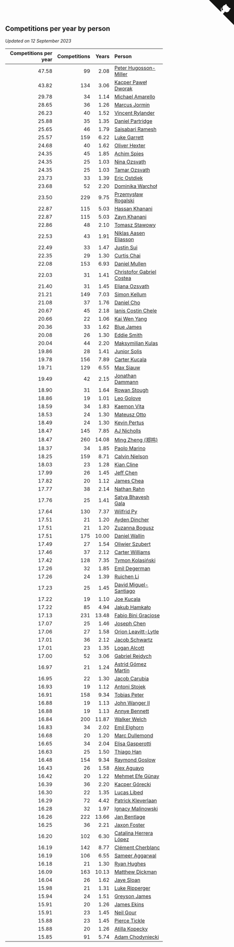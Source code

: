 ## Competitions per year by person

*Updated on 12 September 2023*

| Competitions per year | Competitions | Years | Person |
| ---: | ---: | ---: | :--- |
| 47.58 | 99 | 2.08 | [Peter Hugosson-Miller](https://www.worldcubeassociation.org/persons/2021HUGO01) |
| 43.82 | 134 | 3.06 | [Kacper Paweł Dworak](https://www.worldcubeassociation.org/persons/2020DWOR01) |
| 29.78 | 34 | 1.14 | [Michael Amarello](https://www.worldcubeassociation.org/persons/2022AMAR09) |
| 28.65 | 36 | 1.26 | [Marcus Jormin](https://www.worldcubeassociation.org/persons/2022JORM01) |
| 26.23 | 40 | 1.52 | [Vincent Rylander](https://www.worldcubeassociation.org/persons/2022RYLA01) |
| 25.88 | 35 | 1.35 | [Daniel Partridge](https://www.worldcubeassociation.org/persons/2022PART02) |
| 25.65 | 46 | 1.79 | [Saisabari Ramesh](https://www.worldcubeassociation.org/persons/2021RAME01) |
| 25.57 | 159 | 6.22 | [Luke Garrett](https://www.worldcubeassociation.org/persons/2017GARR05) |
| 24.68 | 40 | 1.62 | [Oliver Hexter](https://www.worldcubeassociation.org/persons/2022HEXT01) |
| 24.35 | 45 | 1.85 | [Achim Spies](https://www.worldcubeassociation.org/persons/2021SPIE01) |
| 24.35 | 25 | 1.03 | [Nina Ozsvath](https://www.worldcubeassociation.org/persons/2022OZSV03) |
| 24.35 | 25 | 1.03 | [Tamar Ozsvath](https://www.worldcubeassociation.org/persons/2022OZSV04) |
| 23.73 | 33 | 1.39 | [Eric Ostdiek](https://www.worldcubeassociation.org/persons/2022OSTD01) |
| 23.68 | 52 | 2.20 | [Dominika Warchoł](https://www.worldcubeassociation.org/persons/2021WARC01) |
| 23.50 | 229 | 9.75 | [Przemysław Rogalski](https://www.worldcubeassociation.org/persons/2013ROGA02) |
| 22.87 | 115 | 5.03 | [Hassan Khanani](https://www.worldcubeassociation.org/persons/2018KHAN26) |
| 22.87 | 115 | 5.03 | [Zayn Khanani](https://www.worldcubeassociation.org/persons/2018KHAN28) |
| 22.86 | 48 | 2.10 | [Tomasz Stawowy](https://www.worldcubeassociation.org/persons/2021STAW01) |
| 22.53 | 43 | 1.91 | [Niklas Aasen Eliasson](https://www.worldcubeassociation.org/persons/2021ELIA01) |
| 22.49 | 33 | 1.47 | [Justin Sui](https://www.worldcubeassociation.org/persons/2022SUIJ01) |
| 22.35 | 29 | 1.30 | [Curtis Chai](https://www.worldcubeassociation.org/persons/2022CHAI02) |
| 22.08 | 153 | 6.93 | [Daniel Mullen](https://www.worldcubeassociation.org/persons/2016MULL04) |
| 22.03 | 31 | 1.41 | [Christofor Gabriel Costea](https://www.worldcubeassociation.org/persons/2022COST03) |
| 21.40 | 31 | 1.45 | [Eliana Ozsvath](https://www.worldcubeassociation.org/persons/2022OZSV01) |
| 21.21 | 149 | 7.03 | [Simon Kellum](https://www.worldcubeassociation.org/persons/2016KELL12) |
| 21.08 | 37 | 1.76 | [Daniel Cho](https://www.worldcubeassociation.org/persons/2021CHOD01) |
| 20.67 | 45 | 2.18 | [Ianis Costin Chele](https://www.worldcubeassociation.org/persons/2021CHEL01) |
| 20.66 | 22 | 1.06 | [Kai Wen Yang](https://www.worldcubeassociation.org/persons/2022YANG19) |
| 20.36 | 33 | 1.62 | [Blue James](https://www.worldcubeassociation.org/persons/2022JAME01) |
| 20.08 | 26 | 1.30 | [Eddie Smith](https://www.worldcubeassociation.org/persons/2022SMIT20) |
| 20.04 | 44 | 2.20 | [Maksymilian Kulas](https://www.worldcubeassociation.org/persons/2021KULA02) |
| 19.86 | 28 | 1.41 | [Junior Solis](https://www.worldcubeassociation.org/persons/2022SOLI03) |
| 19.78 | 156 | 7.89 | [Carter Kucala](https://www.worldcubeassociation.org/persons/2015KUCA01) |
| 19.71 | 129 | 6.55 | [Max Siauw](https://www.worldcubeassociation.org/persons/2017SIAU02) |
| 19.49 | 42 | 2.15 | [Jonathan Dammann](https://www.worldcubeassociation.org/persons/2021DAMM01) |
| 18.90 | 31 | 1.64 | [Rowan Stough](https://www.worldcubeassociation.org/persons/2022STOU01) |
| 18.86 | 19 | 1.01 | [Leo Golove](https://www.worldcubeassociation.org/persons/2022GOLO02) |
| 18.59 | 34 | 1.83 | [Kaemon Vita](https://www.worldcubeassociation.org/persons/2021VITA01) |
| 18.53 | 24 | 1.30 | [Mateusz Otto](https://www.worldcubeassociation.org/persons/2022OTTO01) |
| 18.49 | 24 | 1.30 | [Kevin Pertus](https://www.worldcubeassociation.org/persons/2022PERT01) |
| 18.47 | 145 | 7.85 | [AJ Nicholls](https://www.worldcubeassociation.org/persons/2015NICH04) |
| 18.47 | 260 | 14.08 | [Ming Zheng (郑鸣)](https://www.worldcubeassociation.org/persons/2009ZHEN11) |
| 18.37 | 34 | 1.85 | [Paolo Marino](https://www.worldcubeassociation.org/persons/2021MARI04) |
| 18.25 | 159 | 8.71 | [Calvin Nielson](https://www.worldcubeassociation.org/persons/2014NIEL03) |
| 18.03 | 23 | 1.28 | [Kian Cline](https://www.worldcubeassociation.org/persons/2022CLIN01) |
| 17.99 | 26 | 1.45 | [Jeff Chen](https://www.worldcubeassociation.org/persons/2022CHEN19) |
| 17.82 | 20 | 1.12 | [James Chea](https://www.worldcubeassociation.org/persons/2022CHEA05) |
| 17.77 | 38 | 2.14 | [Nathan Rahn](https://www.worldcubeassociation.org/persons/2021RAHN01) |
| 17.76 | 25 | 1.41 | [Satya Bhavesh Gala](https://www.worldcubeassociation.org/persons/2022GALA03) |
| 17.64 | 130 | 7.37 | [Wilfrid Py](https://www.worldcubeassociation.org/persons/2016PYWI01) |
| 17.51 | 21 | 1.20 | [Ayden Dincher](https://www.worldcubeassociation.org/persons/2022DINC01) |
| 17.51 | 21 | 1.20 | [Zuzanna Bogusz](https://www.worldcubeassociation.org/persons/2022BOGU01) |
| 17.51 | 175 | 10.00 | [Daniel Wallin](https://www.worldcubeassociation.org/persons/2013WALL03) |
| 17.49 | 27 | 1.54 | [Oliwier Szubert](https://www.worldcubeassociation.org/persons/2022SZUB01) |
| 17.46 | 37 | 2.12 | [Carter Williams](https://www.worldcubeassociation.org/persons/2021WILL06) |
| 17.42 | 128 | 7.35 | [Tymon Kolasiński](https://www.worldcubeassociation.org/persons/2016KOLA02) |
| 17.26 | 32 | 1.85 | [Emil Degerman](https://www.worldcubeassociation.org/persons/2021DEGE01) |
| 17.26 | 24 | 1.39 | [Ruichen Li](https://www.worldcubeassociation.org/persons/2022LIRU02) |
| 17.23 | 25 | 1.45 | [David Miguel-Santiago](https://www.worldcubeassociation.org/persons/2022MIGU02) |
| 17.22 | 19 | 1.10 | [Joe Kucala](https://www.worldcubeassociation.org/persons/2022KUCA01) |
| 17.22 | 85 | 4.94 | [Jakub Hamkało](https://www.worldcubeassociation.org/persons/2018HAMK01) |
| 17.13 | 231 | 13.48 | [Fabio Bini Graciose](https://www.worldcubeassociation.org/persons/2010GRAC02) |
| 17.07 | 25 | 1.46 | [Joseph Chen](https://www.worldcubeassociation.org/persons/2022CHEN16) |
| 17.06 | 27 | 1.58 | [Orion Leavitt-Lytle](https://www.worldcubeassociation.org/persons/2022LEAV01) |
| 17.01 | 36 | 2.12 | [Jacob Schwartz](https://www.worldcubeassociation.org/persons/2021SCHW01) |
| 17.01 | 23 | 1.35 | [Logan Alcott](https://www.worldcubeassociation.org/persons/2022ALCO02) |
| 17.00 | 52 | 3.06 | [Gabriel Rejdych](https://www.worldcubeassociation.org/persons/2020REJD01) |
| 16.97 | 21 | 1.24 | [Astrid Gómez Martin](https://www.worldcubeassociation.org/persons/2022MART26) |
| 16.95 | 22 | 1.30 | [Jacob Carubia](https://www.worldcubeassociation.org/persons/2022CARU02) |
| 16.93 | 19 | 1.12 | [Antoni Stojek](https://www.worldcubeassociation.org/persons/2022STOJ03) |
| 16.91 | 158 | 9.34 | [Tobias Peter](https://www.worldcubeassociation.org/persons/2014PETE03) |
| 16.88 | 19 | 1.13 | [John Wanger II](https://www.worldcubeassociation.org/persons/2022WANG39) |
| 16.88 | 19 | 1.13 | [Annye Bennett](https://www.worldcubeassociation.org/persons/2022BENN11) |
| 16.84 | 200 | 11.87 | [Walker Welch](https://www.worldcubeassociation.org/persons/2011WELC01) |
| 16.83 | 34 | 2.02 | [Emil Elghorn](https://www.worldcubeassociation.org/persons/2021ELGH01) |
| 16.68 | 20 | 1.20 | [Marc Dullemond](https://www.worldcubeassociation.org/persons/2022DULL01) |
| 16.65 | 34 | 2.04 | [Elisa Gasperotti](https://www.worldcubeassociation.org/persons/2021GASP01) |
| 16.63 | 25 | 1.50 | [Thiago Han](https://www.worldcubeassociation.org/persons/2022HANT01) |
| 16.48 | 154 | 9.34 | [Raymond Goslow](https://www.worldcubeassociation.org/persons/2014GOSL01) |
| 16.43 | 26 | 1.58 | [Alex Aguayo](https://www.worldcubeassociation.org/persons/2022AGUA01) |
| 16.42 | 20 | 1.22 | [Mehmet Efe Günay](https://www.worldcubeassociation.org/persons/2022GUNA05) |
| 16.39 | 36 | 2.20 | [Kacper Górecki](https://www.worldcubeassociation.org/persons/2021GORE01) |
| 16.30 | 22 | 1.35 | [Lucas Libed](https://www.worldcubeassociation.org/persons/2022LIBE02) |
| 16.29 | 72 | 4.42 | [Patrick Kleverlaan](https://www.worldcubeassociation.org/persons/2019KLEV01) |
| 16.28 | 32 | 1.97 | [Ignacy Malinowski](https://www.worldcubeassociation.org/persons/2021MALI02) |
| 16.26 | 222 | 13.66 | [Jan Bentlage](https://www.worldcubeassociation.org/persons/2010BENT01) |
| 16.25 | 36 | 2.21 | [Jaxon Foster](https://www.worldcubeassociation.org/persons/2021FOST01) |
| 16.20 | 102 | 6.30 | [Catalina Herrera López](https://www.worldcubeassociation.org/persons/2017LOPE31) |
| 16.19 | 142 | 8.77 | [Clément Cherblanc](https://www.worldcubeassociation.org/persons/2014CHER05) |
| 16.19 | 106 | 6.55 | [Sameer Aggarwal](https://www.worldcubeassociation.org/persons/2017AGGA01) |
| 16.18 | 21 | 1.30 | [Ryan Hughes](https://www.worldcubeassociation.org/persons/2022HUGH04) |
| 16.09 | 163 | 10.13 | [Matthew Dickman](https://www.worldcubeassociation.org/persons/2013DICK01) |
| 16.04 | 26 | 1.62 | [Jaye Sloan](https://www.worldcubeassociation.org/persons/2022SLOA01) |
| 15.98 | 21 | 1.31 | [Luke Ripperger](https://www.worldcubeassociation.org/persons/2022RIPP01) |
| 15.94 | 24 | 1.51 | [Greyson James](https://www.worldcubeassociation.org/persons/2022JAME02) |
| 15.91 | 20 | 1.26 | [James Ekins](https://www.worldcubeassociation.org/persons/2022EKIN01) |
| 15.91 | 23 | 1.45 | [Neil Gour](https://www.worldcubeassociation.org/persons/2022GOUR01) |
| 15.88 | 23 | 1.45 | [Pierce Tickle](https://www.worldcubeassociation.org/persons/2022TICK01) |
| 15.88 | 20 | 1.26 | [Atilla Kopecky](https://www.worldcubeassociation.org/persons/2022KOPE01) |
| 15.85 | 91 | 5.74 | [Adam Chodyniecki](https://www.worldcubeassociation.org/persons/2017CHOD02) |


<a href="https://github.com/jonatanklosko/wca_statistics" class="github-corner" aria-label="View source on Github"><svg width="80" height="80" viewBox="0 0 250 250" style="fill:#151513; color:#fff; position: absolute; top: 0; border: 0; right: 0;" aria-hidden="true"><path d="M0,0 L115,115 L130,115 L142,142 L250,250 L250,0 Z"></path><path d="M128.3,109.0 C113.8,99.7 119.0,89.6 119.0,89.6 C122.0,82.7 120.5,78.6 120.5,78.6 C119.2,72.0 123.4,76.3 123.4,76.3 C127.3,80.9 125.5,87.3 125.5,87.3 C122.9,97.6 130.6,101.9 134.4,103.2" fill="currentColor" style="transform-origin: 130px 106px;" class="octo-arm"></path><path d="M115.0,115.0 C114.9,115.1 118.7,116.5 119.8,115.4 L133.7,101.6 C136.9,99.2 139.9,98.4 142.2,98.6 C133.8,88.0 127.5,74.4 143.8,58.0 C148.5,53.4 154.0,51.2 159.7,51.0 C160.3,49.4 163.2,43.6 171.4,40.1 C171.4,40.1 176.1,42.5 178.8,56.2 C183.1,58.6 187.2,61.8 190.9,65.4 C194.5,69.0 197.7,73.2 200.1,77.6 C213.8,80.2 216.3,84.9 216.3,84.9 C212.7,93.1 206.9,96.0 205.4,96.6 C205.1,102.4 203.0,107.8 198.3,112.5 C181.9,128.9 168.3,122.5 157.7,114.1 C157.9,116.9 156.7,120.9 152.7,124.9 L141.0,136.5 C139.8,137.7 141.6,141.9 141.8,141.8 Z" fill="currentColor" class="octo-body"></path></svg></a><style>.github-corner:hover .octo-arm{animation:octocat-wave 560ms ease-in-out}@keyframes octocat-wave{0%,100%{transform:rotate(0)}20%,60%{transform:rotate(-25deg)}40%,80%{transform:rotate(10deg)}}@media (max-width:500px){.github-corner:hover .octo-arm{animation:none}.github-corner .octo-arm{animation:octocat-wave 560ms ease-in-out}}</style>
